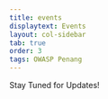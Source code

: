 ```yaml
---
title: events
displaytext: Events
layout: col-sidebar
tab: true
order: 3
tags: OWASP Penang
---
```


Stay Tuned for Updates!
